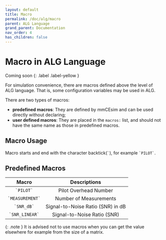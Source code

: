 ```yaml
---
layout: default
title: Macro
permalink: /doc/alg/macro
parent: ALG Language
grand_parent: Documentation
nav_order: 4
has_children: false
---
```


# Macro in ALG Language

Coming soon
{: .label .label-yellow }

For simulation convenience,
there are macros defined above the level of ALG language.
That is, some configuration variables may be used in ALG.

There are two types of macros:
- **predefined macros**: They are defined by mmCEsim and can be used
  directly without declaring;
- **user defined macros**: They are placed in the `macros:` list,
  and should not have the same name as those in predefined macros.

## Macro Usage
Macro starts and end with the character backtick(`` ` ``),
for example `` `PILOT` ``.

## Predefined Macros

| Macro | Descriptions |
| :-: | :-: |
| `` `PILOT` `` | Pilot Overhead Number |
| `` `MEASUREMENT` `` | Number of Measurements |
| `` `SNR_dB` `` | Signal-to-Noise Ratio (SNR) in dB |
| `` `SNR_LINEAR` `` | Signal-to-Noise Ratio (SNR) |

{: .note }
It is advised not to use macros when you can get the value elsewhere
for example from the size of a matrix.
